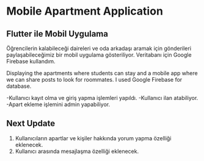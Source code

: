 # Mobile Apartment Application
## Flutter ile Mobil Uygulama
Öğrencilerin kalabileceği daireleri ve oda arkadaşı aramak için gönderileri paylaşabileceğimiz bir mobil uygulama gösteriliyor. Veritabanı için Google Firebase kullandım.

Displaying the apartments where students can stay and a mobile app where we can share posts to look for roommates. I used Google Firebase for database.

-Kullanıcı kayıt olma ve giriş yapma işlemleri yapıldı. 
-Kullanıcı ilan atabiliyor. 
-Apart ekleme işlemini admin yapabiliyor. 
## Next Update
1. Kullanıcıların apartlar ve kişiler hakkında yorum yapma özelliği eklenecek.
2. Kullanıcı arasında mesajlaşma özelliği eklenecek. 

